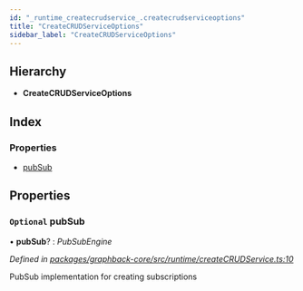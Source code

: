 ```yaml
---
id: "_runtime_createcrudservice_.createcrudserviceoptions"
title: "CreateCRUDServiceOptions"
sidebar_label: "CreateCRUDServiceOptions"
---
```


## Hierarchy

* **CreateCRUDServiceOptions**

## Index

### Properties

* [pubSub](_runtime_createcrudservice_.createcrudserviceoptions.md#optional-pubsub)

## Properties

### `Optional` pubSub

• **pubSub**? : *PubSubEngine*

*Defined in [packages/graphback-core/src/runtime/createCRUDService.ts:10](https://github.com/aerogear/graphback/blob/bc616b51/packages/graphback-core/src/runtime/createCRUDService.ts#L10)*

PubSub implementation for creating subscriptions
